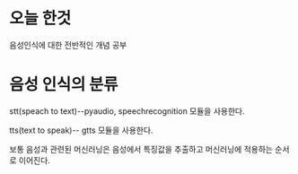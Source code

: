 # 오늘 한것
음성인식에 대한 전반적인 개념 공부

# 음성 인식의 분류
stt(speach to text)--pyaudio, speechrecognition 모듈을 사용한다.

tts(text to speak)-- gtts 모듈을 사용한다.

보통 음성과 관련된 머신러닝은 음성에서 특징값을 추출하고 머신러닝에 적용하는 순서로 이어진다.
